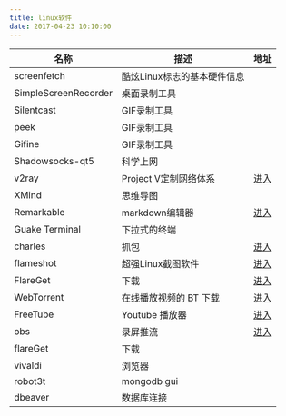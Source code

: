 ```yaml
---
title: linux软件
date: 2017-04-23 10:10:00
---
```


|名称              |描述                  |地址|
|-----------------|---------------------|---------------------|
|screenfetch         |酷炫Linux标志的基本硬件信息||
|SimpleScreenRecorder|桌面录制工具||
|Silentcast          |GIF录制工具||
|peek                |GIF录制工具||
|Gifine              |GIF录制工具||
|Shadowsocks-qt5     |科学上网||
|v2ray          |Project V定制网络体系|[进入](https://github.com/v2ray/v2ray-core)|
|XMind               |思维导图||
|Remarkable          |markdown编辑器|[进入](https://github.com/jamiemcg/remarkable)|
|Guake Terminal      |下拉式的终端||
|charles             |抓包|[进入](https://www.zzzmode.com/mytools/charles/)|
|flameshot          |超强Linux截图软件|[进入](https://github.com/lupoDharkael/flameshot)|
|FlareGet          | 下载|[进入](http://flareget.com/)|
|WebTorrent          |在线播放视频的 BT 下载|[进入](https://webtorrent.io/)|
|FreeTube          | Youtube 播放器|[进入](https://github.com/FreeTubeApp/FreeTube)|
|obs          | 录屏推流|[进入](https://obsproject.com/)|
|flareGet|下载||
|vivaldi|浏览器||
|robot3t|mongodb gui||
|dbeaver|数据库连接||








